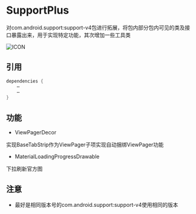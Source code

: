 # SupportPlus
对com.android.support:support-v4包进行拓展，将包内部分包内可见的类及接口暴露出来，用于实现特定功能，其次增加一些工具类
  
![ICON](https://github.com/AlexMofer/ProjectX/blob/master/supportplus/icon.png)
## 引用
```java
dependencies {
    ⋯
    ⋯
}
```
## 功能
- ViewPagerDecor

实现BaseTabStrip作为ViewPager子项实现自动捆绑ViewPager功能

- MaterialLoadingProgressDrawable

下拉刷新官方图
## 注意
- 最好是相同版本号的com.android.support:support-v4使用相同的版本